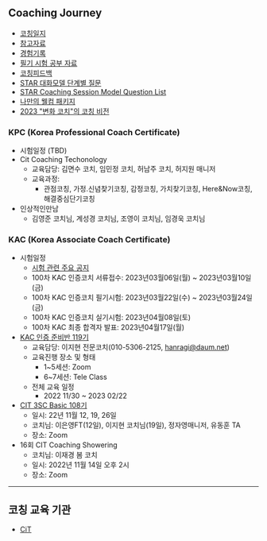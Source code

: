 ## Coaching Journey
* [코칭일지](https://docs.google.com/spreadsheets/d/1GNGLjz6dMy2fIAj7vyseQAsomXZ94kgx/edit?rtpof=true&sd=true)
* [참고자료](https://github.com/seock04/Uncertainty-Handler/blob/master/Coaching/references.md)  
* [경험기록](https://github.com/seock04/Uncertainty-Handler/blob/master/Coaching/Client.md)
* [필기 시험 공부 자료](https://github.com/seock04/Uncertainty-Handler/blob/master/Coaching/KAC%20Written%20Test%20Study.md)    
* [코칭피드백](https://github.com/seock04/Uncertainty-Handler/blob/master/Coaching/Feedback%20about%20my%20coaching.md)
* [STAR 대화모델 단계별 질문](https://github.com/seock04/Uncertainty-Handler/blob/master/Coaching/STAR%20model.md)
* [STAR Coaching Session Model Question List](https://github.com/seock04/Uncertainty-Handler/blob/master/Coaching/STAR%20model(Eng%20version).md)
* [나만의 웰컴 패키지](https://github.com/seock04/Uncertainty-Handler/blob/master/Coaching/Welcome%20to%20Coaching%20World.md)
* [2023 "변화 코치"의 코칭 비전](https://github.com/seock04/Uncertainty-Handler/blob/master/Coaching/2023%20Coaching%20Vision.md)

### KPC (Korea Professional Coach Certificate)
* 시험일정 (TBD)
* Cit Coaching Techonology
  * 교육담당: 김면수 코치, 임민정 코치, 허남주 코치, 허지원 매니저
  * 교육과정:
    * 관점코칭, 가정.신념찾기코칭, 감정코칭, 가치찾기코칭, Here&Now코칭, 해결중심단기코칭
 * 인상적인만남
   * 김영준 코치님, 계성경 코치님, 조영이 코치님, 임경욱 코치님

### KAC (Korea Associate Coach Certificate)
* 시험일정
    * [시험 관련 주요 공지](https://github.com/seock04/Uncertainty-Handler/blob/master/Coaching/KAC100%EC%B0%A8%20%EC%8B%9C%ED%97%98%20%EA%B0%9C%EC%A0%95%20%EC%95%88%EB%82%B4.md)
    * 100차 KAC 인증코치 서류접수: 2023년03월06일(월) ~ 2023년03월10일(금)
    * 100차 KAC 인증코치 필기시험: 2023년03월22일(수) ~ 2023년03월24일(금)
    * 100차 KAC 인증코치 실기시험: 2023년04월08일(토)
    * 100차 KAC 최종 합격자 발표: 2023년04월17일(월) 
* [KAC 인증 준비반 119기](https://github.com/seock04/Uncertainty-Handler/blob/master/Coaching/KAC%EC%9D%B8%EC%A6%9D%EC%A4%80%EB%B9%84%EB%B0%98.md)
    * 교육담당: 이지현 전문코치(010-5306-2125, hanragi@daum.net)
    * 교육진행 장소 및 형태
      * 1~5세션: Zoom 
      * 6~7세션: Tele Class
    * 전체 교육 일정
      * 2022 11/30 ~ 2023 02/22   
* [CIT 3SC Basic 108기](https://github.com/seock04/Uncertainty-Handler/blob/master/Coaching/3Cs%20Basic.md)
    * 일시: 22년 11월 12, 19, 26일
    * 코치님: 이은영FT(12일), 이지현 코치님(19일), 정자영매니저, 유동훈 TA 
    * 장소: Zoom    
* 16회 CIT Coaching Showering
    * 코치님: 이재경 봄 코치
    * 일시: 2022년 11월 14일 오후 2시
    * 장소: Zoom


----

## 코칭 교육 기관
* [CiT](https://www.citkorea.co.kr/)
